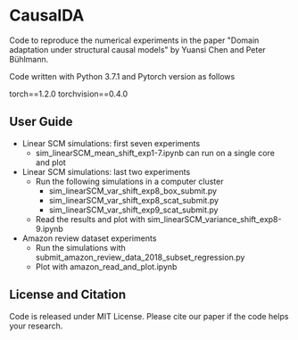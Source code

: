 # CausalDA
Code to reproduce the numerical experiments in the paper "Domain adaptation under structural causal models"
by Yuansi Chen and Peter B&uuml;hlmann.

Code written with Python 3.7.1 and Pytorch version as follows

torch==1.2.0
torchvision==0.4.0



## User Guide

- Linear SCM simulations: first seven experiments
  - sim_linearSCM_mean_shift_exp1-7.ipynb can run on a single core and plot
- Linear SCM simulations: last two experiments
  - Run the following simulations in a computer cluster
    - sim_linearSCM_var_shift_exp8_box_submit.py
    - sim_linearSCM_var_shift_exp8_scat_submit.py
    - sim_linearSCM_var_shift_exp9_scat_submit.py
  - Read the results and plot with sim_linearSCM_variance_shift_exp8-9.ipynb
- Amazon review dataset experiments
  - Run the simulations with submit_amazon_review_data_2018_subset_regression.py
  - Plot with amazon_read_and_plot.ipynb



## License and Citation
Code is released under MIT License.
Please cite our paper if the code helps your research.